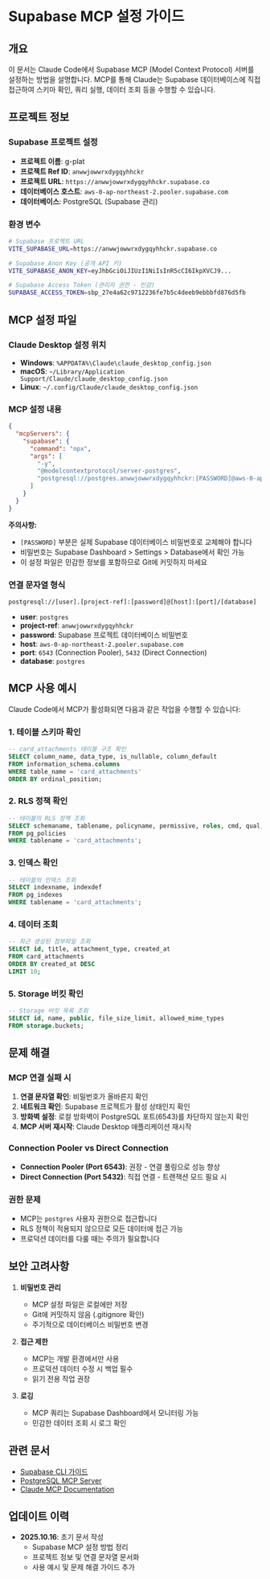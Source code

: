 # Supabase MCP 설정 가이드

## 개요
이 문서는 Claude Code에서 Supabase MCP (Model Context Protocol) 서버를 설정하는 방법을 설명합니다. MCP를 통해 Claude는 Supabase 데이터베이스에 직접 접근하여 스키마 확인, 쿼리 실행, 데이터 조회 등을 수행할 수 있습니다.

## 프로젝트 정보

### Supabase 프로젝트 설정
- **프로젝트 이름**: g-plat
- **프로젝트 Ref ID**: `anwwjowwrxdygqyhhckr`
- **프로젝트 URL**: `https://anwwjowwrxdygqyhhckr.supabase.co`
- **데이터베이스 호스트**: `aws-0-ap-northeast-2.pooler.supabase.com`
- **데이터베이스**: PostgreSQL (Supabase 관리)

### 환경 변수
```bash
# Supabase 프로젝트 URL
VITE_SUPABASE_URL=https://anwwjowwrxdygqyhhckr.supabase.co

# Supabase Anon Key (공개 API 키)
VITE_SUPABASE_ANON_KEY=eyJhbGciOiJIUzI1NiIsInR5cCI6IkpXVCJ9...

# Supabase Access Token (관리자 권한 - 민감)
SUPABASE_ACCESS_TOKEN=sbp_27e4a62c9712236fe7b5c4deeb9ebbbfd876d5fb
```

## MCP 설정 파일

### Claude Desktop 설정 위치
- **Windows**: `%APPDATA%\Claude\claude_desktop_config.json`
- **macOS**: `~/Library/Application Support/Claude/claude_desktop_config.json`
- **Linux**: `~/.config/Claude/claude_desktop_config.json`

### MCP 설정 내용

```json
{
  "mcpServers": {
    "supabase": {
      "command": "npx",
      "args": [
        "-y",
        "@modelcontextprotocol/server-postgres",
        "postgresql://postgres.anwwjowwrxdygqyhhckr:[PASSWORD]@aws-0-ap-northeast-2.pooler.supabase.com:6543/postgres"
      ]
    }
  }
}
```

**주의사항:**
- `[PASSWORD]` 부분은 실제 Supabase 데이터베이스 비밀번호로 교체해야 합니다
- 비밀번호는 Supabase Dashboard > Settings > Database에서 확인 가능
- 이 설정 파일은 민감한 정보를 포함하므로 Git에 커밋하지 마세요

### 연결 문자열 형식
```
postgresql://[user].[project-ref]:[password]@[host]:[port]/[database]
```

- **user**: `postgres`
- **project-ref**: `anwwjowwrxdygqyhhckr`
- **password**: Supabase 프로젝트 데이터베이스 비밀번호
- **host**: `aws-0-ap-northeast-2.pooler.supabase.com`
- **port**: `6543` (Connection Pooler), `5432` (Direct Connection)
- **database**: `postgres`

## MCP 사용 예시

Claude Code에서 MCP가 활성화되면 다음과 같은 작업을 수행할 수 있습니다:

### 1. 테이블 스키마 확인
```sql
-- card_attachments 테이블 구조 확인
SELECT column_name, data_type, is_nullable, column_default
FROM information_schema.columns
WHERE table_name = 'card_attachments'
ORDER BY ordinal_position;
```

### 2. RLS 정책 확인
```sql
-- 테이블의 RLS 정책 조회
SELECT schemaname, tablename, policyname, permissive, roles, cmd, qual, with_check
FROM pg_policies
WHERE tablename = 'card_attachments';
```

### 3. 인덱스 확인
```sql
-- 테이블의 인덱스 조회
SELECT indexname, indexdef
FROM pg_indexes
WHERE tablename = 'card_attachments';
```

### 4. 데이터 조회
```sql
-- 최근 생성된 첨부파일 조회
SELECT id, title, attachment_type, created_at
FROM card_attachments
ORDER BY created_at DESC
LIMIT 10;
```

### 5. Storage 버킷 확인
```sql
-- Storage 버킷 목록 조회
SELECT id, name, public, file_size_limit, allowed_mime_types
FROM storage.buckets;
```

## 문제 해결

### MCP 연결 실패 시
1. **연결 문자열 확인**: 비밀번호가 올바른지 확인
2. **네트워크 확인**: Supabase 프로젝트가 활성 상태인지 확인
3. **방화벽 설정**: 로컬 방화벽이 PostgreSQL 포트(6543)를 차단하지 않는지 확인
4. **MCP 서버 재시작**: Claude Desktop 애플리케이션 재시작

### Connection Pooler vs Direct Connection
- **Connection Pooler (Port 6543)**: 권장 - 연결 풀링으로 성능 향상
- **Direct Connection (Port 5432)**: 직접 연결 - 트랜잭션 모드 필요 시

### 권한 문제
- MCP는 `postgres` 사용자 권한으로 접근합니다
- RLS 정책이 적용되지 않으므로 모든 데이터에 접근 가능
- 프로덕션 데이터를 다룰 때는 주의가 필요합니다

## 보안 고려사항

1. **비밀번호 관리**
   - MCP 설정 파일은 로컬에만 저장
   - Git에 커밋하지 않음 (.gitignore 확인)
   - 주기적으로 데이터베이스 비밀번호 변경

2. **접근 제한**
   - MCP는 개발 환경에서만 사용
   - 프로덕션 데이터 수정 시 백업 필수
   - 읽기 전용 작업 권장

3. **로깅**
   - MCP 쿼리는 Supabase Dashboard에서 모니터링 가능
   - 민감한 데이터 조회 시 로그 확인

## 관련 문서

- [Supabase CLI 가이드](https://supabase.com/docs/guides/cli)
- [PostgreSQL MCP Server](https://github.com/modelcontextprotocol/servers/tree/main/src/postgres)
- [Claude MCP Documentation](https://www.anthropic.com/model-context-protocol)

## 업데이트 이력

- **2025.10.16**: 초기 문서 작성
  - Supabase MCP 설정 방법 정리
  - 프로젝트 정보 및 연결 문자열 문서화
  - 사용 예시 및 문제 해결 가이드 추가
